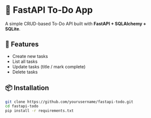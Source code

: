 # 📝 FastAPI To-Do App

A simple CRUD-based To-Do API built with **FastAPI + SQLAlchemy + SQLite**.

## 🚀 Features
- Create new tasks
- List all tasks
- Update tasks (title / mark complete)
- Delete tasks

## 📦 Installation
```bash
git clone https://github.com/yourusername/fastapi-todo.git
cd fastapi-todo
pip install -r requirements.txt

